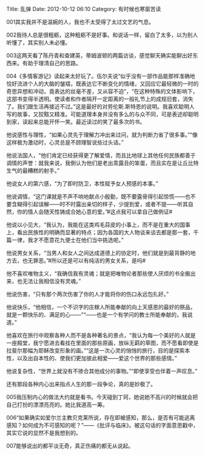 Title: 乱弹
Date: 2012-10-12 06:10
Category: 有时候也寒窗苦读

001其实我并不是温婉的人，我也不太受得了太过文艺的气息。

002我待人总是很粗粝，这种粗粝不是好事。和说话一样，留白了太多，以为别人听懂了，其实别人未必懂。

003这两天看了陈丹青和查建英，蒂姆波顿的两篇访谈，感觉聊天确实能聊出好东西来。有助于理清自己的思路。

004《多情客游记》读起来太好玩了。伍尔夫说“似乎没有一部作品能那样准确地恰好流进个人的大脑的皱褶，既表达它不断变化的情绪，又回应它最轻微的一时的奇思异想和冲动，竟表达的丝毫不差，又从容不迫”，“在这种特殊的文体影响下，这部书变得半透明。使读者和作者隔开一定距离的一般礼节上的成规旧套，消失了。我们跟生活再接近不过。”这是最好的对劳伦斯.斯特恩的说明。我喜欢聪明人写的故事，又狡黠又精准。可能道理本身并没有多么的与众不同，可是表述却聪明到家，读起来总能开怀一笑。最近读过的笑了最多次的书。

他说感性与理性，“如果心灵先于理解力冲出来过问，就为判断力省了很多事。”“像这样极为激动时，心灵总是不顾理智说些过头话。”

他说法国人，“他们肯定已经获得更了解爱情，而且比地球上其他任何民族都善于调情的声誉：就我来说，我倒认为他们是老出乖露丑的笨蛋，而且实在是让丘比特生气的最糟糕的射手。”

他说女人的第六感，“为了即时防卫，本性赋予女人预感的本事。”

他说调情，“这门课就是不声不响地献点小殷勤，既不要露骨得引起惊慌——也不要含糊得引起误解——时不时露出亲切的样子，少提到爱，或者不提——听其自然，你的情人会随天性铸成合她心意的爱。”\#这点我可以拿自己做例证\#

他说以小见大，“我认为，我能在这类鸡毛蒜皮的小事上，而不是在重大的国事上，看出民族性的明确而显著的特点；因为各国的大人物谈来谈去都是那一套，千篇一律，我才不愿意花九便士在他们当中挑选呢。”

他说男女关系，“当男人和女人之间达成道德上的协定时，他们就是到最背静的地方去，也无罪恶。”\#所以还是可以有纯洁的男女关系，是吗\#

他不喜欢唯物主义，“我确信我有灵魂；就是把唯物论者那些使人厌烦的书全搬出来，也无法让我相信没有灵魂。”

他说伤害，“只有那个两次伤害了你的人才能将你的伤口永远包扎好。”

他说快乐，“他相信，一个不识字的庄稼人所能奉献的向上天感恩的最好的祭品，就是一颗快乐的、满足的心——”“——也是一个有学问的教士所能奉献的，我说道。”

他喜欢在旅行中观察各种人而不是各种著名的景点，“我认为每一个美好的人就是一座殿堂，我宁愿进去看挂在里面的那些原画，放纵无羁的草图，而不愿看即使是拉斐尔那幅为耶稣改变形象的画。”“这是一次心灵的悄悄的旅行，目的是探索本性，以及出自本性的、使我们更加彼此相爱——爱这个世界的那些感情。”

他说复杂性，“世界上就没有不掺合其他成分的事物。”“即使享受也伴着一声叹息。”

还有那段各种内心出来指点人生的那一段争论，真的是妙极了。

005我压制内心的做法大约就是看书。今天碰到丁珂，她说她不高兴的时候就会把自己打扮的漂漂亮亮的。她比我道高一筹。

006“如果确实如爱尔兰主教贝克莱所说，存在即被感知，那么，是否有可能逃离感知？如何成为不可感知的呢？”——《批评与临床》。被这句话的字面意思戳中，其实它说的显然不是我想到的。

007能够说出的都平淡无奇，真正伤痛的都无从说起。

